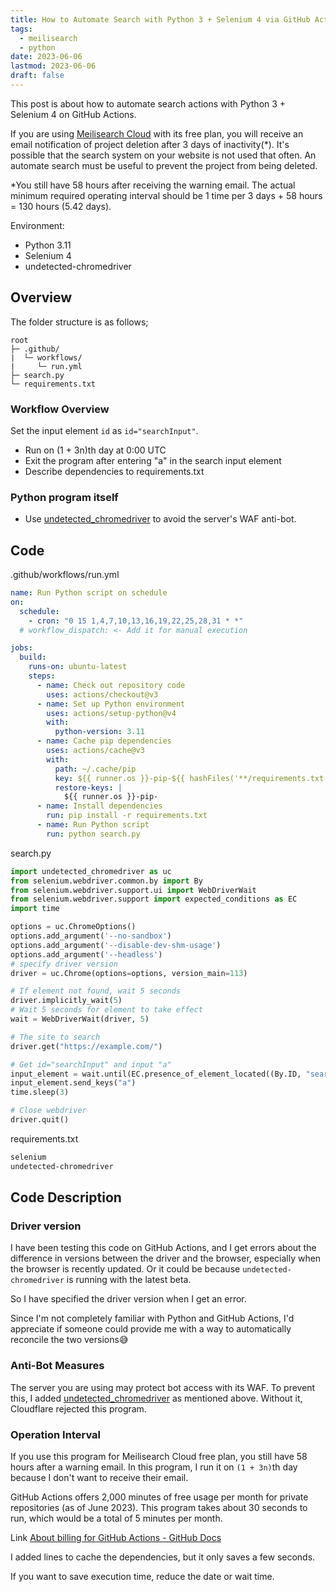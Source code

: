 ```yaml
---
title: How to Automate Search with Python 3 + Selenium 4 via GitHub Actions
tags:
  - meilisearch
  - python
date: 2023-06-06
lastmod: 2023-06-06
draft: false
---
```


This post is about how to automate search actions with Python 3 + Selenium 4 on GitHub Actions.

If you are using [Meilisearch Cloud](https://www.meilisearch.com/) with its free plan, you will receive an email notification of project deletion after 3 days of inactivity(\*). It's possible that the search system on your website is not used that often. An automate search must be useful to prevent the project from being deleted.

\*You still have 58 hours after receiving the warning email. The actual minimum required operating interval should be 1 time per 3 days + 58 hours = 130 hours (5.42 days).

Environment:

- Python 3.11
- Selenium 4
- undetected-chromedriver

## Overview

The folder structure is as follows;

```tree
root
├─ .github/
|  └─ workflows/
|     └─ run.yml
├─ search.py
└─ requirements.txt
```

### Workflow Overview

Set the input element `id` as `id="searchInput"`.

- Run on (1 + 3n)th day at 0:00 UTC
- Exit the program after entering "a" in the search input element
- Describe dependencies to requirements.txt

### Python program itself

- Use [undetected_chromedriver](https://github.com/ultrafunkamsterdam/undetected-chromedriver) to avoid the server's WAF anti-bot.

## Code

<div class="filename">.github/workflows/run.yml</div>

```yml
name: Run Python script on schedule
on:
  schedule:
    - cron: "0 15 1,4,7,10,13,16,19,22,25,28,31 * *"
  # workflow_dispatch: <- Add it for manual execution

jobs:
  build:
    runs-on: ubuntu-latest
    steps:
      - name: Check out repository code
        uses: actions/checkout@v3
      - name: Set up Python environment
        uses: actions/setup-python@v4
        with:
          python-version: 3.11
      - name: Cache pip dependencies
        uses: actions/cache@v3
        with:
          path: ~/.cache/pip
          key: ${{ runner.os }}-pip-${{ hashFiles('**/requirements.txt') }}
          restore-keys: |
            ${{ runner.os }}-pip-
      - name: Install dependencies
        run: pip install -r requirements.txt
      - name: Run Python script
        run: python search.py
```

<div class="filename">search.py</div>

```py
import undetected_chromedriver as uc
from selenium.webdriver.common.by import By
from selenium.webdriver.support.ui import WebDriverWait
from selenium.webdriver.support import expected_conditions as EC
import time

options = uc.ChromeOptions()
options.add_argument('--no-sandbox')
options.add_argument('--disable-dev-shm-usage')
options.add_argument('--headless')
# specify driver version
driver = uc.Chrome(options=options, version_main=113)

# If element not found, wait 5 seconds
driver.implicitly_wait(5)
# Wait 5 seconds for element to take effect
wait = WebDriverWait(driver, 5)

# The site to search
driver.get("https://example.com/")

# Get id="searchInput" and input "a"
input_element = wait.until(EC.presence_of_element_located((By.ID, "searchInput")))
input_element.send_keys("a")
time.sleep(3)

# Close webdriver
driver.quit()
```

<div class="filename">requirements.txt</div>

```txt
selenium
undetected-chromedriver
```

## Code Description

### Driver version

I have been testing this code on GitHub Actions, and I get errors about the difference in versions between the driver and the browser, especially when the browser is recently updated. Or it could be because `undetected-chromedriver` is running with the latest beta.

So I have specified the driver version when I get an error.

Since I'm not completely familiar with Python and GitHub Actions, I'd appreciate if someone could provide me with a way to automatically reconcile the two versions😅

### Anti-Bot Measures

The server you are using may protect bot access with its WAF. To prevent this, I added [undetected_chromedriver](https://github.com/ultrafunkamsterdam/undetected-chromedriver) as mentioned above. Without it, Cloudflare rejected this program.

### Operation Interval

If you use this program for Meilisearch Cloud free plan, you still have 58 hours after a warning email. In this program, I run it on `(1 + 3n)`th day because I don't want to receive their email.

GitHub Actions offers 2,000 minutes of free usage per month for private repositories (as of June 2023). This program takes about 30 seconds to run, which would be a total of 5 minutes per month.

Link [About billing for GitHub Actions - GitHub Docs](https://docs.github.com/en/billing/managing-billing-for-github-actions/about-billing-for-github-actions)

I added lines to cache the dependencies, but it only saves a few seconds.

If you want to save execution time, reduce the date or wait time.
